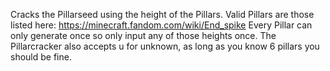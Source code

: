 Cracks the Pillarseed using the height of the Pillars.
Valid Pillars are those listed here: https://minecraft.fandom.com/wiki/End_spike
Every Pillar can only generate once so only input any of those heights once.
The Pillarcracker also accepts u for unknown, as long as you know 6 pillars you should be fine.
